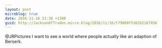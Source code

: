 ```yaml
---
layout: post
microblog: true
date: 2016-11-16 21:38 +1300
guid: http://JacksonOfTrades.micro.blog/2016/11/16/t798807516352167936.html
---
```

@JRPictures I want to see a world where people actually like an adaption of Berserk.
